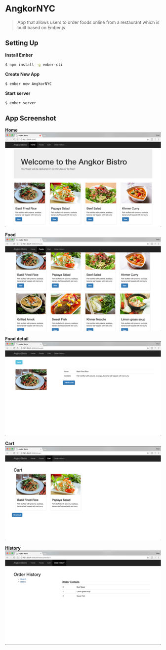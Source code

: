 # AngkorNYC
> App that allows users to order foods online from a restaurant which is built based on Ember.js
>
## Setting Up
**Install Ember**
```bash
$ npm install -g ember-cli
```

**Create New App**

```bash
$ ember new AngkorNYC
```

**Start server**

```bash
$ ember server
```

## App Screenshot 
**Home**
![App](https://github.com/arunras/angkornyc/blob/master/public/imgs/home.png "Home")


**Food**
![App](https://github.com/arunras/angkornyc/blob/master/public/imgs/food.png "Food")

**Food detail**
![App](https://github.com/arunras/angkornyc/blob/master/public/imgs/food_detail.png "Food Detail")

**Cart**
![App](https://github.com/arunras/angkornyc/blob/master/public/imgs/cart.png "Cart")

**History**
![App](https://github.com/arunras/angkornyc/blob/master/public/imgs/history.png "History")

